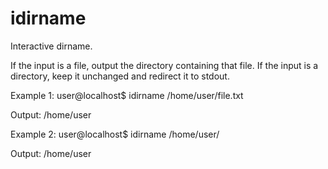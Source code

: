 idirname
========

Interactive dirname.

If the input is a file, output the directory containing that file. If the input is a directory, keep it unchanged and redirect it to stdout.

Example 1:
user@localhost$ idirname /home/user/file.txt

Output:
/home/user

Example 2:
user@localhost$ idirname /home/user/

Output:
/home/user
